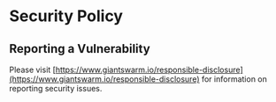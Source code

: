 # Security Policy

## Reporting a Vulnerability

Please visit [https://www.giantswarm.io/responsible-disclosure](https://www.giantswarm.io/responsible-disclosure)
for information on reporting security issues.
